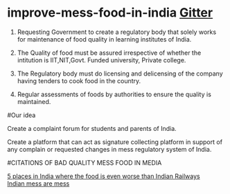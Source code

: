 # improve-mess-food-in-india <a href="https://gitter.im/good-food-project">Gitter</a>

1. Requesting Government to create a regulatory body that solely works for maintenance of food quality in learning institutes of India.

2. The Quality of food must be assured irrespective of whether the intitution is IIT,NIT,Govt. Funded university, Private college.

3. The Regulatory body must do licensing and delicensing of the company having tenders to cook food in the country.

4. Regular assessments of foods by authorities to ensure the quality is maintained.

#Our idea

Create a complaint forum for students and parents of India.

Create a platform that can act as signature collecting platform in support of any complain or requested changes in mess regulatory system of India.


#CITATIONS OF BAD QUALITY MESS FOOD IN MEDIA

<a href="https://www.indiatoday.in/food-drink/food/story/indian-railways-unhygienic-food-safety-government-hostel-mess-pg-tiffin-service-street-vendors-hospitals-lifefd-1026418-2017-07-26" target="_blank">5 places in India where the food is even worse than Indian Railways</a><br/>
<a href="https://www.storypick.com/mess-food-nightmare/">Indian mess are mess</a>
